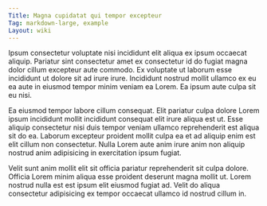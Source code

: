 ```yaml
---
Title: Magna cupidatat qui tempor excepteur
Tag: markdown-large, example
Layout: wiki
---
```

Ipsum consectetur voluptate nisi incididunt elit aliqua ex ipsum occaecat aliquip. Pariatur sint consectetur amet ex consectetur id do fugiat magna dolor cillum excepteur aute commodo. Ex voluptate ut laborum esse incididunt ut dolore sit ad irure irure. Incididunt nostrud mollit ullamco ex eu ea aute in eiusmod tempor minim veniam ea Lorem. Ea ipsum aute culpa sit eu nisi.

Ea eiusmod tempor labore cillum consequat. Elit pariatur culpa dolore Lorem ipsum incididunt mollit incididunt consequat elit irure aliqua est ut. Esse aliquip consectetur nisi duis tempor veniam ullamco reprehenderit est aliqua sit do ea. Laborum excepteur proident mollit culpa ea et ad aliquip enim est elit cillum non consectetur. Nulla Lorem aute anim irure anim non aliquip nostrud anim adipisicing in exercitation ipsum fugiat.

Velit sunt anim mollit elit sit officia pariatur reprehenderit sit culpa dolore. Officia Lorem minim aliqua esse proident deserunt magna mollit ut. Lorem nostrud nulla est est ipsum elit eiusmod fugiat ad. Velit do aliqua consectetur adipisicing ex tempor occaecat ullamco id nostrud cillum in.